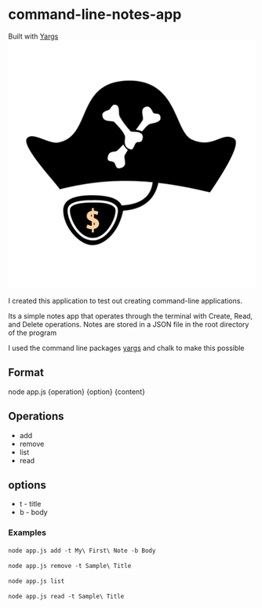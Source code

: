 # command-line-notes-app

Built with [Yargs](https://www.npmjs.com/package/yargs)
![Yargs Logo](yargs-logo.png)

I created this application to test out creating command-line applications.

Its a simple notes app that operates through the terminal with Create, Read, and Delete operations.
Notes are stored in a JSON file in the root directory of the program

I used the command line packages [yargs](https://www.npmjs.com/package/yargs) and chalk to make this possible

## Format

node app.js {operation} {option} {content}

## Operations

- add
- remove
- list
- read

## options

- t - title
- b - body

### Examples

`node app.js add -t My\ First\ Note -b Body`

`node app.js remove -t Sample\ Title`

`node app.js list`

`node app.js read -t Sample\ Title`
